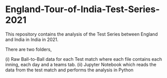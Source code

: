 # England-Tour-of-India-Test-Series-2021

This repository contains the analysis of the Test Series between England and India in India in 2021.

There are two folders,

(i) Raw Ball-to-Ball data for each Test match where each file contains each inning, each day and a teams tab.
(ii) Jupyter Notebook which reads the data from the test match and performs the analysis in Python


